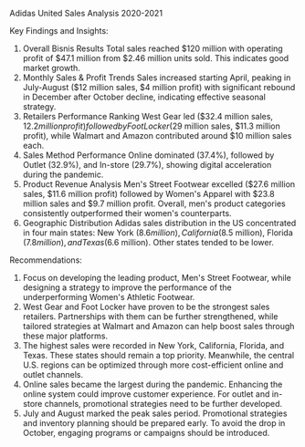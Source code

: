 Adidas United Sales Analysis 2020-2021

Key Findings and Insights:
1. Overall Bisnis Results
   Total sales reached $120 million with operating profit of $47.1 million from $2.46 million units sold. This indicates good market growth.
2. Monthly Sales & Profit Trends
   Sales increased starting April, peaking in July-August ($12 million sales, $4 million profit) with significant rebound in December after October decline, indicating effective seasonal strategy.
3. Retailers Performance Ranking
   West Gear led ($32.4 million sales, $12.2 million profit) followed by Foot Locker ($29 million sales, $11.3 million profit), while Walmart and Amazon contributed around $10 million sales each.
4. Sales Method Performance
   Online dominated (37.4%), followed by Outlet (32.9%), and In-store (29.7%), showing digital acceleration during the pandemic.
5. Product Revenue Analysis
   Men's Street Footwear excelled ($27.6 million sales, $11.6 million profit) followed by Women's Apparel with $23.8 million sales and $9.7 million profit. Overall, men's product categories consistently outperformed their women's counterparts.
6. Geographic Distribution
   Adidas sales distribution in the US concentrated in four main states: New York ($8.6 million), California ($8.5 million), Florida ($7.8 million), and Texas ($6.6 million). Other states tended to be lower.

Recommendations:
1. Focus on developing the leading product, Men's Street Footwear, while designing a strategy to improve the performance of the underperforming Women's Athletic Footwear.
2. West Gear and Foot Locker have proven to be the strongest sales retailers. Partnerships with them can be further strengthened, while tailored strategies at Walmart and Amazon can help boost sales through these major platforms.
3. The highest sales were recorded in New York, California, Florida, and Texas. These states should remain a top priority. Meanwhile, the central U.S. regions can be optimized through more cost-efficient online and outlet channels.
4. Online sales became the largest during the pandemic. Enhancing the online system could improve customer experience. For outlet and in-store channels, promotional strategies need to be further developed.
5. July and August marked the peak sales period. Promotional strategies and inventory planning should be prepared early. To avoid the drop in October, engaging programs or campaigns should be introduced.


